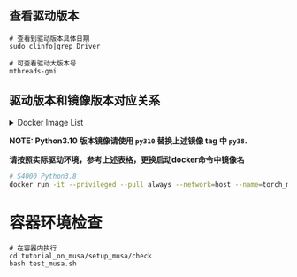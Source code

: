 ## 查看驱动版本

```
# 查看到驱动版本具体日期
sudo clinfo|grep Driver 

# 可查看驱动大版本号
mthreads-gmi
```

## 驱动版本和镜像版本对应关系

<details>
<summary>Docker Image List</summary>

| Driver Version | GPU |Docker Image |
| ---- | --- | --- |
| **Driver Version 20241025** | S4000 | registry.mthreads.com/mcconline/musa-pytorch-release-public:rc3.1.0-v1.3.0-S4000-py38 |
| **Driver Version 20241025** | S3000 | registry.mthreads.com/mcconline/musa-pytorch-release-public:rc3.1.0-v1.3.0-S3000-py38 |
| **Driver Version 20241025** | S80 | registry.mthreads.com/mcconline/musa-pytorch-release-public:rc3.1.0-v1.3.0-S80-py38 |

</details> 

**NOTE: Python3.10 版本镜像请使用 `py310` 替换上述镜像 tag 中 `py38`.**

**请按照实际驱动环境，参考上述表格，更换启动docker命令中镜像名**
```bash
# S4000 Python3.8
docker run -it --privileged --pull always --network=host --name=torch_musa_test -v /data:/data --env MTHREADS_VISIBLE_DEVICES=all --shm-size=80g registry.mthreads.com/mcconline/musa-pytorch-release-public:rc3.1.0-v1.3.0-S4000-py38 /bin/bash
```

# 容器环境检查
```
# 在容器内执行
cd tutorial_on_musa/setup_musa/check
bash test_musa.sh
```
